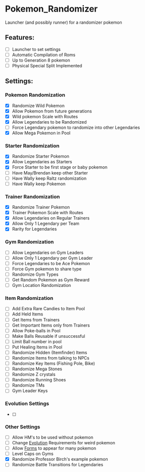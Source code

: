 # Pokemon_Randomizer
Launcher (and possibly runner) for a randomizer pokemon

## Features:

- [ ] Launcher to set settings
- [ ] Automatic Compilation of Roms
- [ ] Up to Generation 8 pokemon
- [ ] Physical Special Split Implemented

## Settings:
### Pokemon Randomization
- [x] Randomize Wild Pokemon
- [x] Allow Pokemon from future generations
- [x] Wild pokemon Scale with Routes
- [x] Allow Legendaries to be Randomized
- [ ] Force Legendary pokemon to randomize into other Legendaries
- [x] Allow Mega Pokemon in Pool
### Starter Randomization
- [x] Randomize Starter Pokemon
- [x] Allow Legendaries as Starters
- [x] Force Starter to be first stage or baby pokemon
- [ ] Have May/Brendan keep other Starter
- [ ] Have Wally keep Raltz randomization
- [ ] Have Wally keep Pokemon
### Trainer Randomization
- [x] Randomize Trainer Pokemon
- [x] Trainer Pokemon Scale with Routes
- [x] Allow Legendaries on Regular Trainers
- [x] Allow Only 1 Legendary per Team
- [x] Rarity for Legendaries
### Gym Randomization
- [ ] Allow Legendaries on Gym Leaders
- [ ] Allow Only 1 Legendary per Gym Leader
- [ ] Force Legendaries to be Ace Pokemon
- [ ] Force Gym pokemon to share type
- [ ] Randomize Gym Types
- [ ] Get Random Pokemon as Gym Reward
- [ ] Gym Location Randomization
### Item Randomization
- [ ] Add Extra Rare Candies to Item Pool
- [ ] Add Held Items
- [ ] Get Items from Trainers
- [ ] Get Important Items only from Trainers
- [ ] Allow Poke-balls in Pool
- [ ] Make Balls Reusable if unsuccessful
- [ ] Limit Ball number in pool
- [ ] Put Healing Items in Pool
- [ ] Randomize Hidden (Itemfinder) Items
- [ ] Randomize Items from talking to NPCs
- [ ] Randomize Key Items (Fishing Pole, Bike)
- [ ] Randomize Mega Stones
- [ ] Randomize Z crystals
- [ ] Randomize Running Shoes
- [ ] Randomize TMs
- [ ] Gym Leader Keys
### Evolution Settings
- [ ]
### Other Settings
- [ ] Allow HM's to be used without pokemon
- [ ] Change [Evolution](evolution.md) Requirements for weird pokemon
- [ ] Allow [Forms](forms.md) to appear for many pokemon
- [ ] Level Caps on Gyms
- [x] Randomize Professor Birch's example pokemon
- [ ] Randomize Battle Transitions for Legendaries